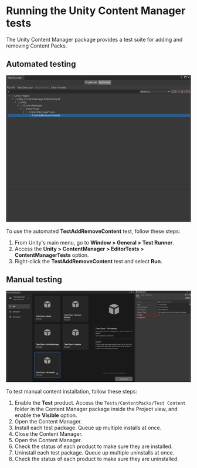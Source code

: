 # Running the Unity Content Manager tests

The Unity Content Manager package provides a test suite for adding and removing Content Packs.

## Automated testing

![Testing content installation automatically](images/TestRunner.png)

To use the automated **TestAddRemoveContent** test, follow these steps:

1. From Unity's main menu, go to **Window &gt; General &gt; Test Runner**.
2. Access the **Unity &gt; ContentManager &gt; EditorTests &gt; ContentManagerTests** option.
3. Right-click the **TestAddRemoveContent** test and select **Run**.

## Manual testing

![Testing content installation manually](images/ManualTesting.png)

To test manual content installation, follow these steps:

1. Enable the **Test** product. Access the `Tests/ContentPacks/Test Content` folder in the Content Manager package inside the Project view, and enable the **Visible** option.
2. Open the Content Manager.
3. Install each test package. Queue up multiple installs at once.
4. Close the Content Manager.
5. Open the Content Manager.
6. Check the status of each product to make sure they are installed.
7. Uninstall each test package. Queue up multiple uninstalls at once.
8. Check the status of each product to make sure they are uninstalled.
